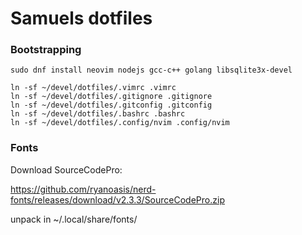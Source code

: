 # Samuels dotfiles

### Bootstrapping

```
sudo dnf install neovim nodejs gcc-c++ golang libsqlite3x-devel

ln -sf ~/devel/dotfiles/.vimrc .vimrc
ln -sf ~/devel/dotfiles/.gitignore .gitignore
ln -sf ~/devel/dotfiles/.gitconfig .gitconfig
ln -sf ~/devel/dotfiles/.bashrc .bashrc
ln -sf ~/devel/dotfiles/.config/nvim .config/nvim
```
### Fonts

Download SourceCodePro:

https://github.com/ryanoasis/nerd-fonts/releases/download/v2.3.3/SourceCodePro.zip

unpack in ~/.local/share/fonts/
